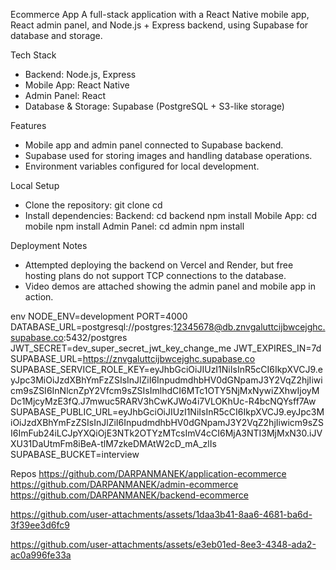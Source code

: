 
Ecommerce App
A full-stack application with a React Native mobile app, React admin panel, and Node.js + Express backend, using Supabase for database and storage.

Tech Stack
- Backend: Node.js, Express
- Mobile App: React Native
- Admin Panel: React
- Database & Storage: Supabase (PostgreSQL + S3-like storage)

Features
- Mobile app and admin panel connected to Supabase backend.
- Supabase used for storing images and handling database operations.
- Environment variables configured for local development.

Local Setup
- Clone the repository:
    git clone <repository-url>
    cd <repository-folder>
- Install dependencies:
    Backend:
      cd backend
      npm install
    Mobile App:
      cd mobile
      npm install
    Admin Panel:
      cd admin
      npm install

Deployment Notes
- Attempted deploying the backend on Vercel and Render, but free hosting plans do not support TCP connections to the database.
- Video demos are attached showing the admin panel and mobile app in action.

env
NODE_ENV=development
PORT=4000
DATABASE_URL=postgresql://postgres:12345678@db.znvgaluttcijbwcejghc.supabase.co:5432/postgres
JWT_SECRET=dev_super_secret_jwt_key_change_me
JWT_EXPIRES_IN=7d
SUPABASE_URL=https://znvgaluttcijbwcejghc.supabase.co
SUPABASE_SERVICE_ROLE_KEY=eyJhbGciOiJIUzI1NiIsInR5cCI6IkpXVCJ9.eyJpc3MiOiJzdXBhYmFzZSIsInJlZiI6InpudmdhbHV0dGNpamJ3Y2VqZ2hjIiwicm9sZSI6InNlcnZpY2Vfcm9sZSIsImlhdCI6MTc1OTY5NjMxNywiZXhwIjoyMDc1MjcyMzE3fQ.J7mwuc5RARV3hCwKJWo4i7VLOKhUc-R4bcNQYsff7Aw
SUPABASE_PUBLIC_URL=eyJhbGciOiJIUzI1NiIsInR5cCI6IkpXVCJ9.eyJpc3MiOiJzdXBhYmFzZSIsInJlZiI6InpudmdhbHV0dGNpamJ3Y2VqZ2hjIiwicm9sZSI6ImFub24iLCJpYXQiOjE3NTk2OTYzMTcsImV4cCI6MjA3NTI3MjMxN30.iJVXU31DaUtmFm8iBeA-tlM7zkeDMAtW2cD_mA_zlIs
SUPABASE_BUCKET=interview

Repos
https://github.com/DARPANMANEK/application-ecommerce
https://github.com/DARPANMANEK/admin-ecommerce
https://github.com/DARPANMANEK/backend-ecommerce

https://github.com/user-attachments/assets/1daa3b41-8aa6-4681-ba6d-3f39ee3d6fc9

https://github.com/user-attachments/assets/e3eb01ed-8ee3-4348-ada2-ac0a996fe33a





